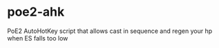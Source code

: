 # poe2-ahk
PoE2 AutoHotKey script that allows cast in sequence and regen your hp when ES falls too low
